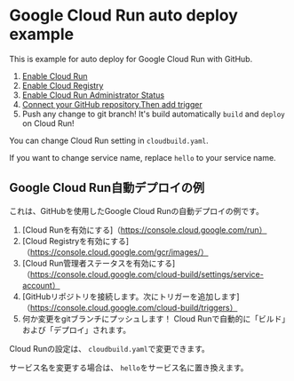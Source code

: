 # Google Cloud Run auto deploy example

This is example for auto deploy for Google Cloud Run with GitHub.

1. [Enable Cloud Run](https://console.cloud.google.com/run)
1. [Enable Cloud Registry](https://console.cloud.google.com/gcr/images/)
1. [Enable Cloud Run Administrator Status](https://console.cloud.google.com/cloud-build/settings/service-account)
1. [Connect your GitHub repository.Then add trigger](https://console.cloud.google.com/cloud-build/triggers)
1. Push any change to git branch! It's build automatically `build` and `deploy` on Cloud Run!

You can change Cloud Run setting in `cloudbuild.yaml`.

If you want to change service name, replace `hello` to your service name.


## Google Cloud Run自動デプロイの例

これは、GitHubを使用したGoogle Cloud Runの自動デプロイの例です。

1. [Cloud Runを有効にする]（https://console.cloud.google.com/run）
1. [Cloud Registryを有効にする]（https://console.cloud.google.com/gcr/images/）
1. [Cloud Run管理者ステータスを有効にする]（https://console.cloud.google.com/cloud-build/settings/service-account）
1. [GitHubリポジトリを接続します。次にトリガーを追加します]（https://console.cloud.google.com/cloud-build/triggers）
1. 何か変更をgitブランチにプッシュします！ Cloud Runで自動的に「ビルド」および「デプロイ」されます。

Cloud Runの設定は、 `cloudbuild.yaml`で変更できます。

サービス名を変更する場合は、 `hello`をサービス名に置き換えます。